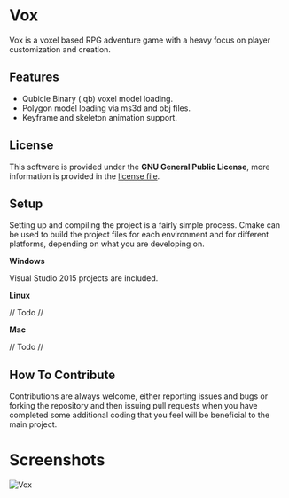 # Vox
Vox is a voxel based RPG adventure game with a heavy focus on player customization and creation.

## Features
* Qubicle Binary (.qb) voxel model loading.
* Polygon model loading via ms3d and obj files.
* Keyframe and skeleton animation support.

## License
This software is provided under the **GNU General Public License**, more information is provided in the [license file](https://github.com/AlwaysGeeky/Vox/blob/master/LICENSE.md).

## Setup
Setting up and compiling the project is a fairly simple process. Cmake can be used to build the project files for each environment and for different platforms, depending on what you are developing on.

**Windows**

Visual Studio 2015 projects are included.

**Linux**

// Todo //

**Mac**

// Todo //

## How To Contribute
Contributions are always welcome, either reporting issues and bugs or forking the repository and then issuing pull requests when you have completed some additional coding that you feel will be beneficial to the main project.

# Screenshots
![Vox](http://i.imgur.com/usPCqJt.png)
